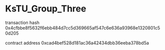 # KsTU_Group_Three

transaction hash 0x4cfbbe8f5632f6ebb484d7cc5d369665af547c6e636a93968e1320801c50d205

contract address 0xcad4bef528d181ac36a42434dbb36eeba378bd5a